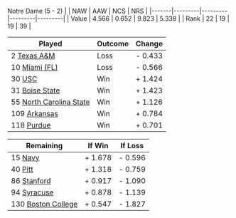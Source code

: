 Notre Dame (5 - 2)
|       |   NAW   |   AAW   |   NCS   |   NRS   |
|-------|---------|---------|---------|---------|
| Value |   4.566 |   0.652 |   9.823 |   5.338 |
| Rank  |      22 |      19 |      19 |      39 |

| Played                    | Outcome    |  Change  |
|---------------------------|------------|----------|
|   2 [Texas A&M             ](TexasAM.md)| Loss       | -  0.433 |
|  10 [Miami (FL)            ](MiamiFL.md)| Loss       | -  0.566 |
|  30 [USC                   ](USC.md)| Win        | +  1.424 |
|  31 [Boise State           ](BoiseState.md)| Win        | +  1.423 |
|  55 [North Carolina State  ](NorthCarolinaState.md)| Win        | +  1.126 |
| 109 [Arkansas              ](Arkansas.md)| Win        | +  0.784 |
| 118 [Purdue                ](Purdue.md)| Win        | +  0.701 |

| Remaining                 |  If Win  |  If Loss |
|---------------------------|----------|----------|
|  15 [Navy                  ](Navy.md)| +  1.678 | -  0.596 |
|  40 [Pitt                  ](Pitt.md)| +  1.318 | -  0.759 |
|  86 [Stanford              ](Stanford.md)| +  0.917 | -  1.090 |
|  94 [Syracuse              ](Syracuse.md)| +  0.878 | -  1.139 |
| 130 [Boston College        ](BostonCollege.md)| +  0.547 | -  1.827 |

